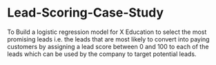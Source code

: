 # Lead-Scoring-Case-Study
To Build a logistic regression model for X Education to select the most promising leads i.e. the leads that are most likely to convert into paying customers by assigning a lead score between 0 and 100 to each of the leads which can be used by the company to target potential leads.

